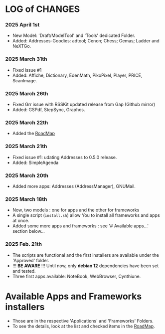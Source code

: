 # LOG of CHANGES

### 2025 April 1st

- New Model: 'Draft/ModelTool' and 'Tools' dedicated Folder.
- Added: Addresses-Goodies: adtool; Cenon; Chess; Gemas; Ladder and NeXTGo. 

### 2025 March 31th

- Fixed issue #1
- Added: Affiche, Dictionary, EdenMath, PikoPixel, Player, PRICE, ScanImage.

### 2025 March 26th

- Fixed Grr issue with RSSKit updated release from Gap (Github mirror)
- Added: GSPdf, StepSync, Graphos.

### 2025 March 22th

- Added the [RoadMap](Roadmap.md)

### 2025 March 21th

- Fixed issue #1: udating Addresses to 0.5.0 release.
- Added: SimpleAgenda

### 2025 March 20th

- Added more apps: Addresses (AddressManager), GNUMail.

### 2025 March 18th

- Now, two models : one for apps and the other for frameworks
- A single script (`install.sh`) allow You to install all frameworks and apps at once.
- Added some more apps and frameworks : see '# Available apps...' section below...

### 2025 Feb. 21th

- The  scripts are functional and the first installers are available under the 'Approved' folder.
- !!! **BE AWARE** !!! Until now, only **debian 12** dependencies have been set and tested.
- Three first apps available: NoteBook, WebBrowser, Cynthiune. 

# Available Apps and Frameworks installers

- Those are in the respective 'Applications' and 'Frameworks' Folders. 
- To see the details, look at the list and checked items in the [RoadMap](Roadmap.md).



